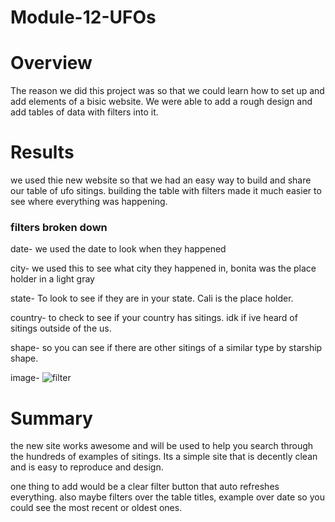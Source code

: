 # Module-12-UFOs

# Overview
The reason we did this project was so that we could learn how to set up and add elements of a bisic website. We were able to add a rough design and add tables of data with filters into it. 

# Results

we used thie new website so that we had an easy way to build and share our table of ufo sitings. building the table with filters made it much easier to see where everything was happening. 

### filters broken down
date- we used the date to look when they happened

city- we used this to see what city they happened in, bonita was the place holder in a light gray

state- To look to see if they are in your state. Cali is the place holder.

country- to check to see if your country has sitings. idk if ive heard of sitings outside of the us.

shape- so you can see if there are other sitings of a similar type by starship shape.

image-
![filter](images/filters.png)

# Summary
the new site works awesome and will be used to help you search through the hundreds of examples of sitings.  Its a simple site that is decently clean and is easy to reproduce and design. 

one thing to add would be a clear filter button that auto refreshes everything. also maybe filters over the table titles, example over date so you could see the most recent or oldest ones.




